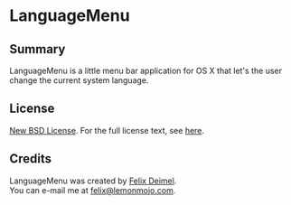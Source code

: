 # LanguageMenu

Summary
-------

LanguageMenu is a little menu bar application for OS X that let's the user change the current system language.

License
-------

[New BSD License](http://en.wikipedia.org/wiki/BSD_licenses). For the full license text, see [here](https://raw.github.com/LemonMojo/LanguageMenu/master/License).

Credits
-------
LanguageMenu was created by [Felix Deimel](https://github.com/LemonMojo).</br>
You can e-mail me at <felix@lemonmojo.com>.
